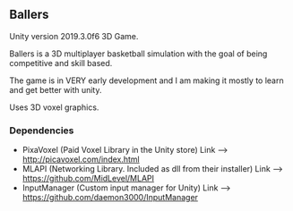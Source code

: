 ## Ballers
Unity version 2019.3.0f6 3D Game.

Ballers is a 3D multiplayer basketball simulation with the goal of being competitive and skill based.

The game is in VERY early development and I am making it mostly to learn and get better with unity.

Uses 3D voxel graphics.

### Dependencies

* PixaVoxel (Paid Voxel Library in the Unity store)                 Link --> http://picavoxel.com/index.html
* MLAPI (Networking Library. Included as dll from their installer)  Link --> https://github.com/MidLevel/MLAPI
* InputManager (Custom input manager for Unity)                     Link --> https://github.com/daemon3000/InputManager